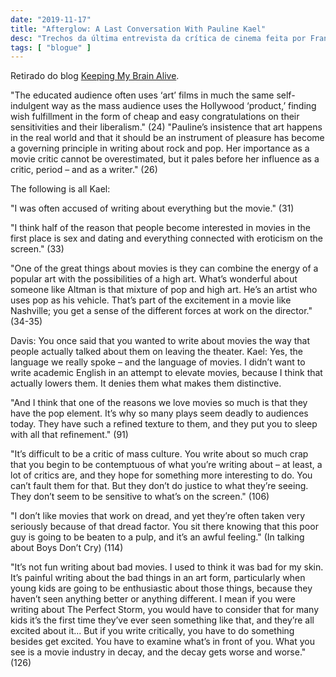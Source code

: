 ```yaml
---
date: "2019-11-17"
title: "Afterglow: A Last Conversation With Pauline Kael"
desc: "Trechos da última entrevista da crítica de cinema feita por Francis Davis."
tags: [ "blogue" ]
---
```

Retirado do blog [Keeping My Brain Alive](http://keepingmybrainalive.blogspot.com/2006/09/afterglow-last-conversation-with.html).

"The educated audience often uses ‘art’ films in much the same self-indulgent way as the mass audience uses the Hollywood ‘product,’ finding wish fulfillment in the form of cheap and easy congratulations on their sensitivities and their liberalism." (24)
"Pauline’s insistence that art happens in the real world and that it should be an instrument of pleasure has become a governing principle in writing about rock and pop. Her importance as a movie critic cannot be overestimated, but it pales before her influence as a critic, period – and as a writer." (26)

The following is all Kael:

"I was often accused of writing about everything but the movie." (31)

"I think half of the reason that people become interested in movies in the first place is sex and dating and everything connected with eroticism on the screen." (33)

"One of the great things about movies is they can combine the energy of a popular art with the possibilities of a high art. What’s wonderful about someone like Altman is that mixture of pop and high art. He’s an artist who uses pop as his vehicle. That’s part of the excitement in a movie like Nashville; you get a sense of the different forces at work on the director." (34-35)

Davis: You once said that you wanted to write about movies the way that people actually talked about them on leaving the theater.
Kael: Yes, the language we really spoke – and the language of movies. I didn’t want to write academic English in an attempt to elevate movies, because I think that actually lowers them. It denies them what makes them distinctive.

"And I think that one of the reasons we love movies so much is that they have the pop element. It’s why so many plays seem deadly to audiences today. They have such a refined texture to them, and they put you to sleep with all that refinement." (91)

"It’s difficult to be a critic of mass culture. You write about so much crap that you begin to be contemptuous of what you’re writing about – at least, a lot of critics are, and they hope for something more interesting to do. You can’t fault them for that. But they don’t do justice to what they’re seeing. They don’t seem to be sensitive to what’s on the screen." (106)

"I don’t like movies that work on dread, and yet they’re often taken very seriously because of that dread factor. You sit there knowing that this poor guy is going to be beaten to a pulp, and it’s an awful feeling." (In talking about Boys Don’t Cry) (114)

"It’s not fun writing about bad movies. I used to think it was bad for my skin. It’s painful writing about the bad things in an art form, particularly when young kids are going to be enthusiastic about those things, because they haven’t seen anything better or anything different. I mean if you were writing about The Perfect Storm, you would have to consider that for many kids it’s the first time they’ve ever seen something like that, and they’re all excited about it... But if you write critically, you have to do something besides get excited. You have to examine what’s in front of you. What you see is a movie industry in decay, and the decay gets worse and worse." (126)
